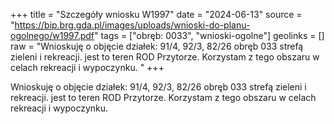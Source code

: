 +++
title = "Szczegóły wniosku W1997"
date = "2024-06-13"
source = "https://bip.brg.gda.pl/images/uploads/wnioski-do-planu-ogolnego/w1997.pdf"
tags = ["obręb: 0033", "wnioski-ogolne"]
geolinks = []
raw = "Wnioskuję o objęcie działek: 91/4, 92/3, 82/26 obręb 033 strefą zieleni i rekreacji. jest to teren ROD Przytorze. Korzystam z tego obszaru w celach rekreacji i wypoczynku. "
+++

Wnioskuję o objęcie działek: 91/4, 92/3, 82/26 obręb 033 strefą zieleni i rekreacji.
jest to teren ROD Przytorze. Korzystam z tego obszaru w celach rekreacji i wypoczynku.




